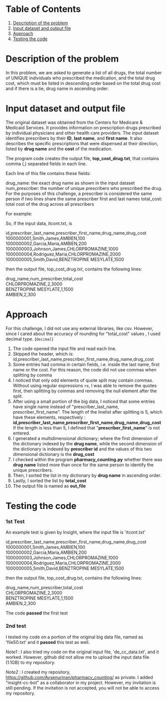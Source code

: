 # Table of Contents
1. [Description of the problem](README.md#description-of-the-problem)
2. [Input dataset and output file](README.md#input-dataset-and-output-file)
3. [Approach](README.md#approach)
4. [Testing the code](README.md#testing-the-code)

# Description of the problem

In this problem, we are asked to generate a list of all drugs, the total number of UNIQUE individuals who prescribed the medication, and the total drug cost, which must be listed in descending order based on the total drug cost and if there is a tie, drug name in ascending order.

# Input dataset and output file

The original dataset was obtained from the Centers for Medicare & Medicaid Services. It provides information on prescription drugs prescribed by individual physicians and other health care providers. The input dataset identifies prescribers by their **ID**, **last name**, and **first name**. It also describes the specific prescriptions that were dispensed at their direction, listed by **drug name** and the **cost** of the medication. 

The program code creates the output file, **top_cost_drug.txt**, that contains comma (,) separated fields in each line.

Each line of this file contains these fields:

drug_name: the exact drug name as shown in the input dataset
num_prescriber: the number of unique prescribers who prescribed the drug. For the purposes of this challenge, a prescriber is considered the same person if two lines share the same prescriber first and last names
total_cost: total cost of the drug across all prescribers

For example:

So, if the input data, itcont.txt, is

id,prescriber_last_name,prescriber_first_name,drug_name,drug_cost<br/>
1000000001,Smith,James,AMBIEN,100<br/>
1000000002,Garcia,Maria,AMBIEN,200<br/>
1000000003,Johnson,James,CHLORPROMAZINE,1000<br/>
1000000004,Rodriguez,Maria,CHLORPROMAZINE,2000<br/>
1000000005,Smith,David,BENZTROPINE MESYLATE,1500<br/>

then the output file, top_cost_drug.txt, contains the following lines:

drug_name,num_prescriber,total_cost<br/>
CHLORPROMAZINE,2,3000<br/>
BENZTROPINE MESYLATE,1,1500<br/>
AMBIEN,2,300<br/>

# Approach

For this challenge, I did not use any external libraries, like csv. 
However, since I cared about the accuracy of rounding for "total_cost" values , I used decimal type. (```decimal```)

1. The code opened the input file and read each line.
2. Skipped the header, which is: <br/>id,prescriber_last_name,prescriber_first_name,drug_name,drug_cost<br/>
3. Some entries had comma in certain fields, i.e. inside the last name, first name or the cost. For this reason, the code did not use commas when splitting by comma
4. I noticed that only odd elements of quote split may contain commas. Without using regular expressions ```re```, I was able to remove the quotes first, then splitting by commas and removing the null element after the split.
5. After using a small portion of the big data, I noticed that some entries have single name instead of "prescriber_last_name, prescriber_first_name". The length of the linelist after splitting is 5, which have these elements, respectively : <br/>
**id,prescriber_last_name,prescriber_first_name,drug_name,drug_cost** <br/>
If the length is less than 5, I defined that "**prescriber_first_name**" is not entered.
6. I generated a multidimensional dictionary; where the first dimension of the dictionary indexed by the **drug name**, while the second dimension of the dictionary is indexed by **prescriber id** and the values of this two dimensional dictionary is the **drug_cost**
7. I checked within the program **pharmacy_counting.py** whether there was **drug name** listed more than once for the same person to identify the unique prescribers.
8. Then, I sorted the list in my dictionary by **drug name** in ascending order.
9. Lastly, I sorted the list by **total_cost**
10. The output file is named as **out_file**

# Testing the code

### 1st Test 

An example test is given by Insight, where the input file is 'itcont.txt'

id,prescriber_last_name,prescriber_first_name,drug_name,drug_cost<br/>
1000000001,Smith,James,AMBIEN,100<br/>
1000000002,Garcia,Maria,AMBIEN,200<br/>
1000000003,Johnson,James,CHLORPROMAZINE,1000<br/>
1000000004,Rodriguez,Maria,CHLORPROMAZINE,2000<br/>
1000000005,Smith,David,BENZTROPINE MESYLATE,1500<br/>

then the output file, top_cost_drug.txt, contains the following lines:

drug_name,num_prescriber,total_cost<br/>
CHLORPROMAZINE,2,3000<br/>
BENZTROPINE MESYLATE,1,1500<br/>
AMBIEN,2,300<br/>

The code **passed** the first test<br/>
### 2nd test

I tested my code on a portion of the original big data file, named as 'file50.txt' and it **passed** this test as well.<br/>

*Note1* : I also tried my code on the original input file, 'de_cc_data.txt', and it worked. However, github did not allow me to upload the input data file (1.1GB) to my repository.<br/>

*Note2* : I created my repository, https://github.com/Aysenurinan/pharmacy_counting/ as private. I added "insight-cc-bot" as a collaborator in my project. However, my invitation is still pending. If the invitation is not accepted, you will not be able to access my repository.<br/>



